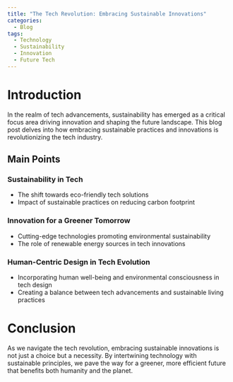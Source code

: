 ```yaml
---
title: "The Tech Revolution: Embracing Sustainable Innovations"
categories:
  - Blog
tags:
  - Technology
  - Sustainability
  - Innovation
  - Future Tech
---
```


# Introduction
In the realm of tech advancements, sustainability has emerged as a critical focus area driving innovation and shaping the future landscape. This blog post delves into how embracing sustainable practices and innovations is revolutionizing the tech industry.

## Main Points
### Sustainability in Tech
- The shift towards eco-friendly tech solutions
- Impact of sustainable practices on reducing carbon footprint

### Innovation for a Greener Tomorrow
- Cutting-edge technologies promoting environmental sustainability
- The role of renewable energy sources in tech innovations

### Human-Centric Design in Tech Evolution
- Incorporating human well-being and environmental consciousness in tech design
- Creating a balance between tech advancements and sustainable living practices

# Conclusion
As we navigate the tech revolution, embracing sustainable innovations is not just a choice but a necessity. By intertwining technology with sustainable principles, we pave the way for a greener, more efficient future that benefits both humanity and the planet.